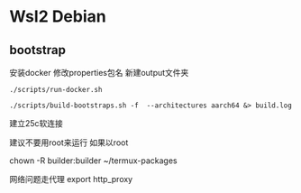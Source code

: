# Wsl2 Debian

## bootstrap
安装docker 修改properties包名 新建output文件夹

`./scripts/run-docker.sh`

`./scripts/build-bootstraps.sh -f  --architectures aarch64 &> build.log`

建立25c软连接

建议不要用root来运行
如果以root

chown -R builder:builder ~/termux-packages

网络问题走代理
export http_proxy